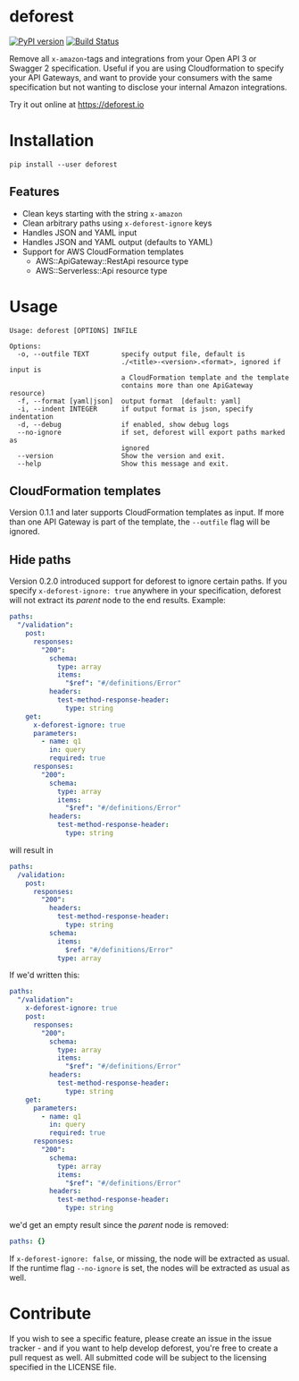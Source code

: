 # deforest

[![PyPI version](https://badge.fury.io/py/deforest.svg)](https://badge.fury.io/py/deforest) [![Build Status](https://travis-ci.com/hawry/deforest.svg?branch=master)](https://travis-ci.com/hawry/deforest)

Remove all `x-amazon`-tags and integrations from your Open API 3 or Swagger 2 specification. Useful if you are using Cloudformation to specify your API Gateways, and want to provide your consumers with the same specification but not wanting to disclose your internal Amazon integrations.

Try it out online at https://deforest.io

# Installation

`pip install --user deforest`

## Features

- Clean keys starting with the string `x-amazon`
- Clean arbitrary paths using `x-deforest-ignore` keys
- Handles JSON and YAML input
- Handles JSON and YAML output (defaults to YAML)
- Support for AWS CloudFormation templates
  - AWS::ApiGateway::RestApi resource type
  - AWS::Serverless::Api resource type

# Usage

```
Usage: deforest [OPTIONS] INFILE

Options:
  -o, --outfile TEXT        specify output file, default is
                            ./<title>-<version>.<format>, ignored if input is
                            a CloudFormation template and the template
                            contains more than one ApiGateway resource)
  -f, --format [yaml|json]  output format  [default: yaml]
  -i, --indent INTEGER      if output format is json, specify indentation
  -d, --debug               if enabled, show debug logs
  --no-ignore               if set, deforest will export paths marked as
                            ignored
  --version                 Show the version and exit.
  --help                    Show this message and exit.
```

## CloudFormation templates

Version 0.1.1 and later supports CloudFormation templates as input. If more than one API Gateway is part of the template, the `--outfile` flag will be ignored.

## Hide paths

Version 0.2.0 introduced support for deforest to ignore certain paths. If you specify `x-deforest-ignore: true` anywhere in your specification, deforest will not extract its _parent_ node to the end results. Example:

```yaml
paths:
  "/validation":
    post:
      responses:
        "200":
          schema:
            type: array
            items:
              "$ref": "#/definitions/Error"
          headers:
            test-method-response-header:
              type: string
    get:
      x-deforest-ignore: true
      parameters:
        - name: q1
          in: query
          required: true
      responses:
        "200":
          schema:
            type: array
            items:
              "$ref": "#/definitions/Error"
          headers:
            test-method-response-header:
              type: string
```

will result in

```yaml
paths:
  /validation:
    post:
      responses:
        "200":
          headers:
            test-method-response-header:
              type: string
          schema:
            items:
              $ref: "#/definitions/Error"
            type: array
```

If we'd written this:

```yaml
paths:
  "/validation":
    x-deforest-ignore: true
    post:
      responses:
        "200":
          schema:
            type: array
            items:
              "$ref": "#/definitions/Error"
          headers:
            test-method-response-header:
              type: string
    get:
      parameters:
        - name: q1
          in: query
          required: true
      responses:
        "200":
          schema:
            type: array
            items:
              "$ref": "#/definitions/Error"
          headers:
            test-method-response-header:
              type: string
```

we'd get an empty result since the _parent_ node is removed:

```yaml
paths: {}
```

If `x-deforest-ignore: false`, or missing, the node will be extracted as usual. If the runtime flag `--no-ignore` is set, the nodes will be extracted as usual as well.

# Contribute

If you wish to see a specific feature, please create an issue in the issue tracker - and if you want to help develop deforest, you're free to create a pull request as well. All submitted code will be subject to the licensing specified in the LICENSE file.
